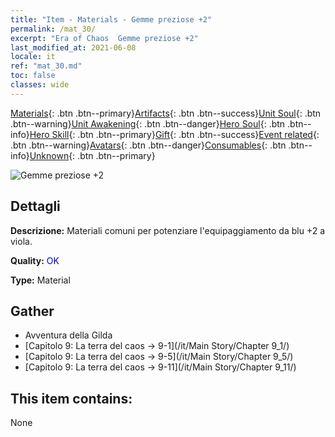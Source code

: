 ```yaml
---
title: "Item - Materials - Gemme preziose +2"
permalink: /mat_30/
excerpt: "Era of Chaos  Gemme preziose +2"
last_modified_at: 2021-06-08
locale: it
ref: "mat_30.md"
toc: false
classes: wide
---
```

 [Materials](/ItemsIT/){: .btn .btn--primary}[Artifacts](/ItemsIT/Artifacts/){: .btn .btn--success}[Unit Soul](/ItemsIT/UnitSoul/){: .btn .btn--warning}[Unit Awakening](/ItemsIT/UnitAwakening/){: .btn .btn--danger}[Hero Soul](/ItemsIT/HeroSoul/){: .btn .btn--info}[Hero Skill](/ItemsIT/HeroSkill/){: .btn .btn--primary}[Gift](/ItemsIT/Gift/){: .btn .btn--success}[Event related](/ItemsIT/Events/){: .btn .btn--warning}[Avatars](/ItemsIT/Avatars/){: .btn .btn--danger}[Consumables](/ItemsIT/Consumables/){: .btn .btn--info}[Unknown](/ItemsIT/Unknown/){: .btn .btn--primary}

 ![Gemme preziose +2](/images/t/i_cailiao_baoshi1.png)

## Dettagli
 **Descrizione:** Materiali comuni per potenziare l'equipaggiamento da blu +2 a viola.

 **Quality:** <span style="color: #0000CD">OK</span>

 **Type:** Material

## Gather

*    Avventura della Gilda 
*    [Capitolo 9: La terra del caos -> 9-1](/it/Main Story/Chapter 9_1/) 
*    [Capitolo 9: La terra del caos -> 9-5](/it/Main Story/Chapter 9_5/) 
*    [Capitolo 9: La terra del caos -> 9-11](/it/Main Story/Chapter 9_11/) 

## This item contains:

  None

